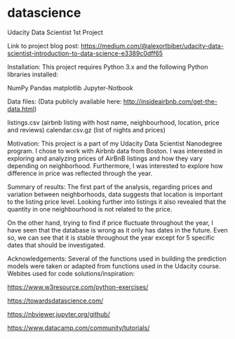 # datascience
Udacity Data Scientist 1st Project

Link to project blog post: https://medium.com/@alexortbiber/udacity-data-scientist-introduction-to-data-science-e3389c0dff65


Installation:
This project requires Python 3.x and the following Python libraries installed:

   NumPy
   Pandas
   matplotlib
   Jupyter-Notbook

Data files: (Data publicly available here: http://insideairbnb.com/get-the-data.html)

   listings.csv (airbnb listing with host name, neighbourhood, location, price and reviews)
   calendar.csv.gz (list of nights and prices)

Motivation:
This project is a part of my Udacity Data Scientist Nanodegree program. I chose to work with Airbnb data from Boston. I was interested in exploring and analyzing prices of AirBnB listings and how they vary depending on neighborhood. Furthermore, I was interested to explore how difference in price was reflected through the year.


Summary of results:
The first part of the analysis, regarding prices and variation between neighborhoods, data suggests that location is important to the listing price level. Looking further into listings it also revealed that the quantity in one neighbourhood is not related to the price.

On the other hand, trying to find if price fluctuate throughout the year, I have seen that the database is wrong as it only has dates in the future. Even so, we can see that it is stable throughout the year except for 5 specific dates that should be investigated. 

Acknowledgements:
Several of the functions used in building the prediction models were taken or adapted from functions used in the Udacity course.
Webites used for code solutions/inspiration:

https://www.w3resource.com/python-exercises/

https://towardsdatascience.com/

https://nbviewer.jupyter.org/github/

https://www.datacamp.com/community/tutorials/

